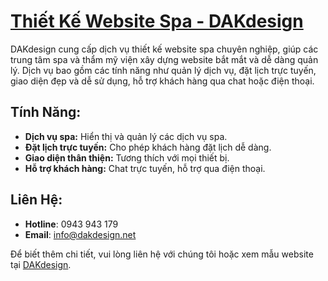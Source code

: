 # [Thiết Kế Website Spa - DAKdesign](https://www.dakdesign.net/thiet-ke-website-spa/)

DAKdesign cung cấp dịch vụ thiết kế website spa chuyên nghiệp, giúp các trung tâm spa và thẩm mỹ viện xây dựng website bắt mắt và dễ dàng quản lý. Dịch vụ bao gồm các tính năng như quản lý dịch vụ, đặt lịch trực tuyến, giao diện đẹp và dễ sử dụng, hỗ trợ khách hàng qua chat hoặc điện thoại.

## Tính Năng:
- **Dịch vụ spa:** Hiển thị và quản lý các dịch vụ spa.
- **Đặt lịch trực tuyến:** Cho phép khách hàng đặt lịch dễ dàng.
- **Giao diện thân thiện:** Tương thích với mọi thiết bị.
- **Hỗ trợ khách hàng:** Chat trực tuyến, hỗ trợ qua điện thoại.

## Liên Hệ:
- **Hotline**: 0943 943 179
- **Email**: info@dakdesign.net

Để biết thêm chi tiết, vui lòng liên hệ với chúng tôi hoặc xem mẫu website tại [DAKdesign](http://dakdesign.net).
